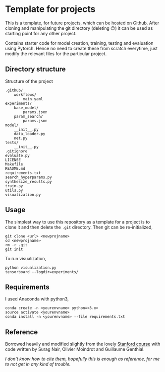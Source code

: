 # Template for projects

This is a template, for future projects, which can be hosted on Github. After cloning and manipulating the git directory (deleting :wink:) it can be used as starting point for any other project.

Contains starter code for model creation, training, testing and evaluation using Pytorch. Hence no need to create these from scratch everytime, just modify the relevant files for the particular project.

## Directory structure
Structure of the project
```
.github/
    workflows/
        main.yaml
experiments/
    base_model/
        params.json
    param_search/
        params.json
model/
    __init__.py
    data_loader.py
    net.py
tests/
    __init__.py
.gitignore
evaluate.py
LICENSE
Makefile
README.md
requirements.txt
search_hyperparams.py
synthesize_results.py
train.py
utils.py
visualization.py
```

## Usage
The simplest way to use this repository as a template for a project is to clone it and then delete the `.git` directory. Then git can be re-initialized,
```
git clone <url> <newprojname>
cd <newprojname>
rm -r .git
git init
```
To run visualization,
```
python visualization.py
tensorboard --logdir=experiments/
```

## Requirements
I used Anaconda with python3,

```
conda create -n <yourenvname> python=<3.x>
source activate <yourenvname>
conda install -n <yourenvname> --file requirements.txt
```

## Reference
Borrowed heavily and modified slightly from the lovely [Stanford course](https://github.com/cs230-stanford "Stanford's deep learning course") with code written by Surag Nair, Olivier Moindrot and Guillaume Genthial.

*I don't know how to cite them, hopefully this is enough as reference, for me to not get in any kind of trouble.*
